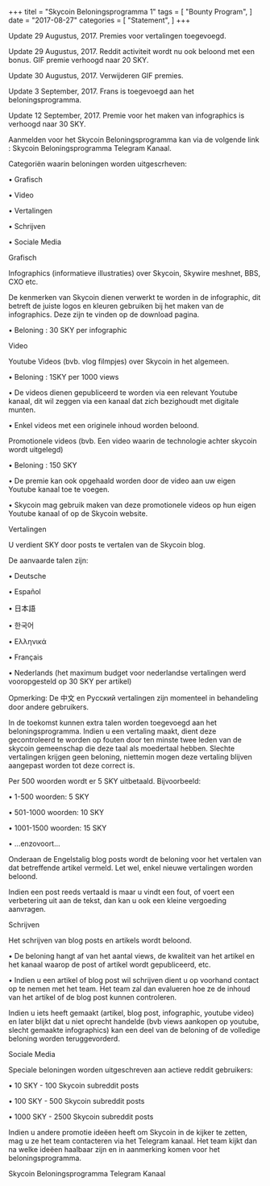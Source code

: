 +++ titel = "Skycoin Beloningsprogramma 1" tags = [ "Bounty Program", ] date = "2017-08-27" categories = [ "Statement", ] +++

Update  29 Augustus, 2017. Premies voor vertalingen toegevoegd.

Update 29 Augustus, 2017. Reddit activiteit wordt nu ook beloond met een bonus. GIF premie verhoogd naar 20 SKY. 

Update 30 Augustus, 2017. Verwijderen GIF premies.

Update 3 September, 2017. Frans is toegevoegd aan het beloningsprogramma.

Update 12 September, 2017. Premie voor het maken van infographics is verhoogd naar 30 SKY.

Aanmelden voor het Skycoin Beloningsprogramma kan via de volgende link :  Skycoin Beloningsprogramma Telegram Kanaal.

Categoriën waarin beloningen worden uitgescrheven:

•	Grafisch

•	Video

•	Vertalingen

•	Schrijven

•	Sociale Media

Grafisch

Infographics (informatieve illustraties) over Skycoin, Skywire meshnet, BBS, CXO etc.

De kenmerken van Skycoin dienen verwerkt te worden in de infographic, dit betreft de juiste logos en kleuren gebruiken bij het maken van de infographics. Deze zijn te vinden op de download pagina.

•	Beloning : 30 SKY per infographic

Video

Youtube Videos (bvb. vlog filmpjes) over Skycoin in het algemeen.

•	Beloning : 1SKY per 1000 views

•	De videos dienen gepubliceerd te worden via een relevant Youtube kanaal, dit wil zeggen via een kanaal dat zich bezighoudt met digitale munten. 

•	Enkel videos met een originele inhoud worden beloond. 

Promotionele videos (bvb. Een video waarin de technologie achter skycoin wordt uitgelegd)

•	Beloning : 150 SKY

•	De premie kan ook opgehaald worden door de video aan uw eigen Youtube kanaal toe te voegen.

•	Skycoin mag gebruik maken van deze promotionele videos op hun eigen Youtube kanaal of op de Skycoin website.

Vertalingen

U verdient SKY door posts te vertalen van de Skycoin blog.

De aanvaarde talen zijn:

•	Deutsche

•	Español

•	日本語

•	한국어

•	Ελληνικά

•	Français

•	Nederlands (het maximum budget voor nederlandse vertalingen werd vooropgesteld op 30 SKY per artikel)

Opmerking: De 中文 en Рyсский vertalingen zijn momenteel in behandeling door andere gebruikers.

In de toekomst kunnen extra talen worden toegevoegd aan het beloningsprogramma. Indien u een vertaling maakt, dient deze gecontroleerd te worden op fouten door ten minste twee leden van de skycoin gemeenschap die deze taal als moedertaal hebben.  Slechte vertalingen krijgen geen beloning, niettemin mogen deze vertaling blijven aangepast worden tot deze correct is.

Per 500 woorden wordt er 5 SKY uitbetaald. Bijvoorbeeld:

•	1-500 woorden: 5 SKY

•	501-1000 woorden: 10 SKY

•	1001-1500 woorden: 15 SKY

•	...enzovoort...

Onderaan de Engelstalig blog posts wordt de beloning voor het vertalen van dat betreffende artikel vermeld. Let wel, enkel nieuwe vertalingen worden beloond.

Indien een post reeds vertaald is maar u vindt een fout, of voert een verbetering uit aan de tekst, dan kan u ook een kleine vergoeding aanvragen.

Schrijven

Het schrijven van blog posts en artikels wordt beloond.

•	De beloning hangt af van het aantal views, de kwaliteit van het artikel en het kanaal waarop de post of artikel wordt gepubliceerd, etc.

•	Indien u een artikel of blog post wil schrijven dient u op voorhand contact op te nemen met het team. Het team zal dan evalueren hoe ze de inhoud van het artikel of de blog post kunnen controleren.

Indien u iets heeft gemaakt (artikel, blog post, infographic, youtube video) en later blijkt dat u niet oprecht handelde (bvb views aankopen op youtube, slecht gemaakte infographics) kan een deel van de beloning of de volledige beloning worden teruggevorderd.

Sociale Media

Speciale beloningen worden uitgeschreven aan actieve reddit gebruikers:

•	10 SKY - 100 Skycoin subreddit posts

•	100 SKY - 500 Skycoin subreddit posts

•	1000 SKY - 2500 Skycoin subreddit posts

Indien u andere promotie ideëen heeft om Skycoin in de kijker te zetten, mag u ze het team contacteren via het Telegram kanaal. Het team kijkt dan na welke ideëen haalbaar zijn en in aanmerking komen voor het beloningsprogramma.

Skycoin Beloningsprogramma Telegram Kanaal
